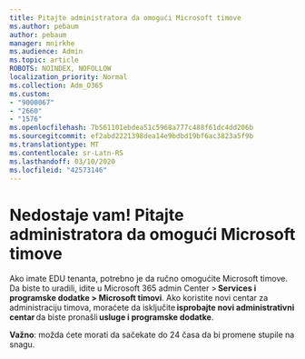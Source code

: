 ```yaml
---
title: Pitajte administratora da omogući Microsoft timove
ms.author: pebaum
author: pebaum
manager: mnirkhe
ms.audience: Admin
ms.topic: article
ROBOTS: NOINDEX, NOFOLLOW
localization_priority: Normal
ms.collection: Adm_O365
ms.custom:
- "9000067"
- "2660"
- "1576"
ms.openlocfilehash: 7b561101ebdea51c5968a777c488f61dc4dd206b
ms.sourcegitcommit: ef2abd2221398dea14e9bdbd19bf6ac3823a5f9b
ms.translationtype: MT
ms.contentlocale: sr-Latn-RS
ms.lasthandoff: 03/10/2020
ms.locfileid: "42573146"
---
```

# <a name="youre-missing-out-ask-your-admin-to-enable-microsoft-teams"></a>Nedostaje vam! Pitajte administratora da omogući Microsoft timove

Ako imate EDU tenanta, potrebno je da ručno omogućite Microsoft timove. Da biste to uradili, idite u Microsoft 365 admin Center > **Services i programske dodatke > Microsoft timovi**. Ako koristite novi centar za administraciju timova, moraćete da isključite **isprobajte novi administrativni centar** da biste pronašli **usluge i programske dodatke**. 

**Važno**: možda ćete morati da sačekate do 24 časa da bi promene stupile na snagu.